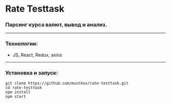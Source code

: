 # Rate Testtask

### Парсинг курса валют, вывод и анализ.
---
### Технологии:
- JS, React, Redux, axios
---
### Установка и запуск:
```
git clone https://github.com/mustkov/rate-testtask.git
cd rate-testtask
npm install
npm start
```

